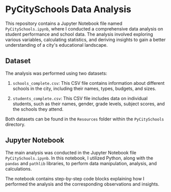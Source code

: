 # PyCitySchools Data Analysis

This repository contains a Jupyter Notebook file named `PyCitySchools.ipynb`, where I conducted a comprehensive data analysis on student performance and school data. The analysis involved exploring various variables, calculating statistics, and deriving insights to gain a better understanding of a city's educational landscape.

## Dataset 

The analysis was performed using two datasets:

1. `schools_complete.csv`: This CSV file contains information about different schools in the city, including their names, types, budgets, and sizes.

2. `students_complete.csv`: This CSV file includes data on individual students, such as their names, gender, grade levels, subject scores, and the schools they attend.

Both datasets can be found in the `Resources` folder within the `PyCitySchools` directory.

## Jupyter Notebook

The main analysis was conducted in the Jupyter Notebook file `PyCitySchools.ipynb`. In this notebook, I utilized Python, along with the `pandas` and `pathlib` libraries, to perform data manipulation, analysis, and calculations.

The notebook contains step-by-step code blocks explaining how I performed the analysis and the corresponding observations and insights.
